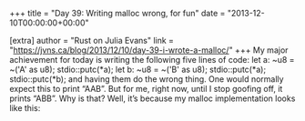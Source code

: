 +++
title = "Day 39: Writing malloc wrong, for fun"
date = "2013-12-10T00:00:00+00:00"

[extra]
author = "Rust on Julia Evans"
link = "https://jvns.ca/blog/2013/12/10/day-39-i-wrote-a-malloc/"
+++
My major achievement for today is writing the following five lines of code:
let a: ~u8 = ~('A' as u8); stdio::putc(*a); let b: ~u8 = ~('B' as u8); stdio::putc(*a); stdio::putc(*b);  and having them do the wrong thing. One would normally expect this to print &ldquo;AAB&rdquo;. But for me, right now, until I stop goofing off, it prints &ldquo;ABB&rdquo;. Why is that?
Well, it&rsquo;s because my malloc implementation looks like this:
